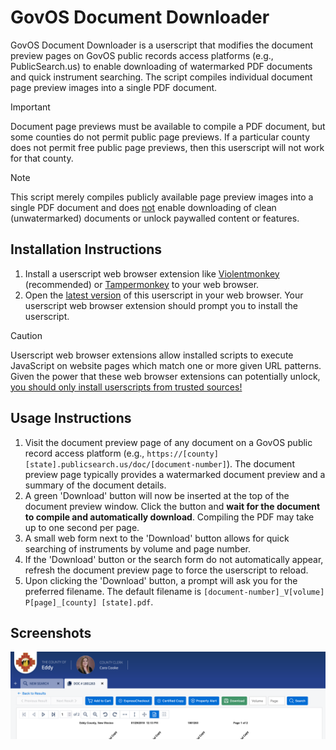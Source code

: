 # GovOS Document Downloader

GovOS Document Downloader is a userscript that modifies the document preview pages on GovOS public records access platforms (e.g., PublicSearch.us) to enable downloading of watermarked PDF documents and quick instrument searching. The script compiles individual document page preview images into a single PDF document.

> [!IMPORTANT]
> Document page previews must be available to compile a PDF document, but some counties do not permit public page previews. If a particular county does not permit free public page previews, then this userscript will not work for that county.

> [!NOTE]
> This script merely compiles publicly available page preview images into a single PDF document and does <ins>not</ins> enable downloading of clean (unwatermarked) documents or unlock paywalled content or features.

## Installation Instructions

1. Install a userscript web browser extension like [Violentmonkey](https://violentmonkey.github.io/) (recommended) or [Tampermonkey](https://www.tampermonkey.net/) to your web browser.
2. Open the [latest version](https://raw.githubusercontent.com/rplanier/govos-document-downloader/master/govos-document-downloader.user.js) of this userscript in your web browser. Your userscript web browser extension should prompt you to install the userscript.

> [!CAUTION]
> Userscript web browser extensions allow installed scripts to execute JavaScript on website pages which match one or more given URL patterns. Given the power that these web browser extensions can potentially unlock, <ins>you should only install userscripts from trusted sources!</ins>

## Usage Instructions

1. Visit the document preview page of any document on a GovOS public record access platform (e.g., `https://[county][state].publicsearch.us/doc/[document-number]`). The document preview page typically provides a watermarked document preview and a summary of the document details.
2. A green 'Download' button will now be inserted at the top of the document preview window.  Click the button and **wait for the document to compile and automatically download**.  Compiling the PDF may take up to one second per page.
3. A small web form next to the 'Download' button allows for quick searching of instruments by volume and page number.
4. If the 'Download' button or the search form do not automatically appear, refresh the document preview page to force the userscript to reload.
5. Upon clicking the 'Download' button, a prompt will ask you for the preferred filename.  The default filename is `[document-number]_V[volume] P[page]_[county] [state].pdf`.

## Screenshots

![screenshot](assets/img/screenshot-1.png)
